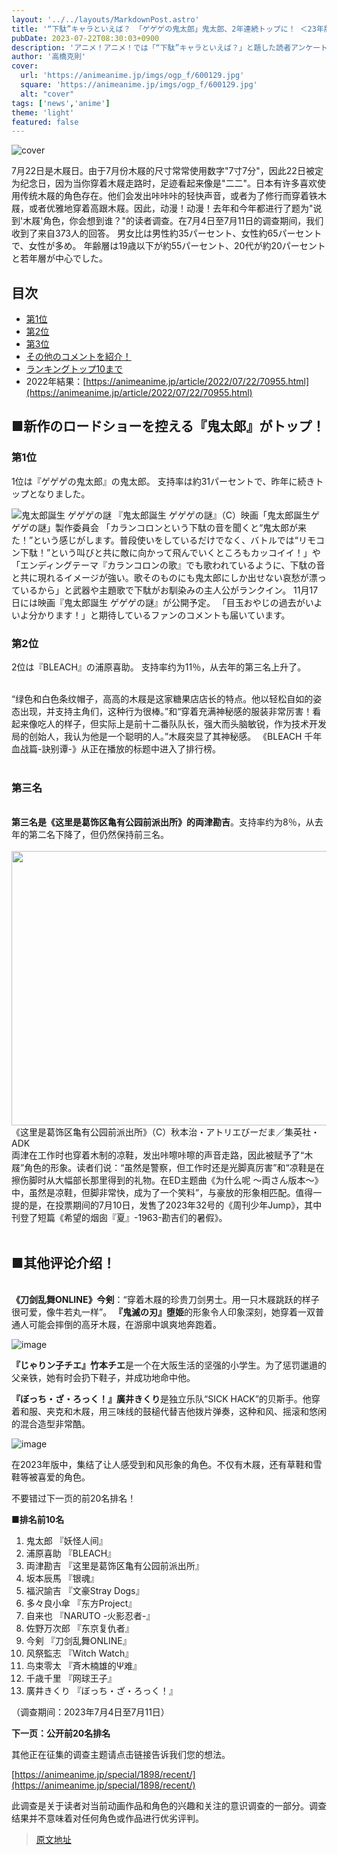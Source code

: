 ```yaml
---
layout: '../../layouts/MarkdownPost.astro'
title: '“下駄”キャラといえば？ 「ゲゲゲの鬼太郎」鬼太郎、2年連続トップに！ ＜23年版＞'
pubDate: 2023-07-22T08:30:03+0900
description: 'アニメ！アニメ！では「“下駄”キャラといえば？」と題した読者アンケートを昨年に引き続き実施しました。結果を発表します。'
author: '高橋克則'
cover:
  url: 'https://animeanime.jp/imgs/ogp_f/600129.jpg'
  square: 'https://animeanime.jp/imgs/ogp_f/600129.jpg'
  alt: "cover"
tags: ['news','anime']
theme: 'light'
featured: false
---
```


![cover](https://animeanime.jp/imgs/ogp_f/600129.jpg)

7月22日是木屐日。由于7月份木屐的尺寸常常使用数字"7寸7分"，因此22日被定为纪念日，因为当你穿着木屐走路时，足迹看起来像是"二二"。日本有许多喜欢使用传统木屐的角色存在。他们会发出咔咔咔的轻快声音，或者为了修行而穿着铁木屐，或者优雅地穿着高跟木屐。因此，动漫！动漫！去年和今年都进行了题为"说到'木屐'角色，你会想到谁？"的读者调查。在7月4日至7月11日的调查期间，我们收到了来自373人的回答。
男女比は男性約35パーセント、女性約65パーセントで、女性が多め。 年齢層は19歳以下が約55パーセント、20代が約20パーセントと若年層が中心でした。

## 目次
- [第1位](#list01)
- [第2位](#list02)
- [第3位](#list03)
- [その他のコメントを紹介！](#list04)
- [ランキングトップ10まで](#list05)
- 2022年結果：[https://animeanime.jp/article/2022/07/22/70955.html](https://animeanime.jp/article/2022/07/22/70955.html)

## ■新作のロードショーを控える『鬼太郎』がトップ！
### 第1位
1位は『ゲゲゲの鬼太郎』の鬼太郎。 支持率は約31パーセントで、昨年に続きトップとなりました。

![鬼太郎誕生 ゲゲゲの謎](https://animeanime.jp/imgs/zoom/600129.jpg)
『鬼太郎誕生 ゲゲゲの謎』（C）映画「鬼太郎誕生ゲゲゲの謎」製作委員会
「カランコロンという下駄の音を聞くと“鬼太郎が来た！”という感じがします。普段使いをしているだけでなく、バトルでは“リモコン下駄！”という叫びと共に敵に向かって飛んでいくところもカッコイイ！」や「エンディングテーマ『カランコロンの歌』でも歌われているように、下駄の音と共に現れるイメージが強い。歌そのものにも鬼太郎にしか出せない哀愁が漂っているから」と武器や主題歌で下駄がお馴染みの主人公がランクイン。
11月17日には映画『鬼太郎誕生 ゲゲゲの謎』が公開予定。 「目玉おやじの過去がいよいよ分かります！」と期待しているファンのコメントも届いています。

### 第2位
2位は『BLEACH』の浦原喜助。
支持率约为11％，从去年的第三名上升了。 <br><br><figure class="ctms-editor-twitter"><blockquote class="twitter-tweet" data-conversation=""><a href="https://twitter.com/BLEACHanimation/status/1582016078657384448?s=20"></a></blockquote></figure>“绿色和白色条纹帽子，高高的木屐是这家糖果店店长的特点。他以轻松自如的姿态出现，并支持主角们，这种行为很棒。”和“穿着充满神秘感的服装非常厉害！看起来像吃人的样子，但实际上是前十二番队队长，强大而头脑敏锐，作为技术开发局的创始人，我认为他是一个聪明的人。”木屐突显了其神秘感。 《BLEACH 千年血战篇-訣别谭-》从正在播放的标题中进入了排行榜。 <br><br><h3 id="list03" class="subtitle">第三名</h3><br><span class="underline"><span style="font-weight:bold;">第三名是《这里是葛饰区亀有公园前派出所》的両津勘吉</span></span>。支持率约为8％，从去年的第二名下降了，但仍然保持前三名。 <br><br><img src="https://animeanime.jp/imgs/zoom/600131.jpg" class="inline-article-image" width="640" height="439"><br><span class="cap txt-center">《这里是葛饰区亀有公园前派出所》（C）秋本治・アトリエびーだま／集英社・ADK</span><br>両津在工作时也穿着木制的凉鞋，发出咔嚓咔嚓的声音走路，因此被赋予了“木屐”角色的形象。读者们说：“虽然是警察，但工作时还是光脚真厉害”和“凉鞋是在擦伤脚时从大幅部长那里得到的礼物。在ED主题曲《为什么呢 ～両さん版本～》中，虽然是凉鞋，但脚非常快，成为了一个笑料”，与豪放的形象相匹配。值得一提的是，在投票期间的7月10日，发售了2023年32号的《周刊少年Jump》，其中刊登了短篇《希望的烟囱『夏』-1963-勘吉们的暑假》。 <br><br><h2 id="list04" class="title02" style="border-color:#61caff">■其他评论介绍！ </h2><br><span style="font-weight:bold;">《刀剑乱舞ONLINE》今剣</span>：“穿着木屐的珍贵刀剑男士。用一只木屐跳跃的样子很可爱，像牛若丸一样”。
**『鬼滅の刃』堕姫**的形象令人印象深刻，她穿着一双普通人可能会摔倒的高牙木屐，在游廓中飒爽地奔跑着。

![image](https://animeanime.jp/imgs/zoom/600132.jpg)

**『じゃりン子チエ』竹本チエ**是一个在大阪生活的坚强的小学生。为了惩罚邋遢的父亲铁，她有时会扔下鞋子，并成功地命中他。

**『ぼっち・ざ・ろっく！』廣井きくり**是独立乐队“SICK HACK”的贝斯手。他穿着和服、夹克和木屐，用三味线的鼓槌代替吉他拨片弹奏，这种和风、摇滚和悠闲的混合造型非常酷。

![image](https://animeanime.jp/imgs/zoom/600595.jpg)

在2023年版中，集结了让人感受到和风形象的角色。不仅有木屐，还有草鞋和雪鞋等被喜爱的角色。

不要错过下一页的前20名排名！

**■排名前10名**
1. 鬼太郎 『妖怪人间』
2. 浦原喜助 『BLEACH』
3. 両津勘吉 『这里是葛饰区亀有公园前派出所』
4. 坂本辰馬 『银魂』
5. 福沢諭吉 『文豪Stray Dogs』
6. 多々良小傘 『东方Project』
7. 自来也 『NARUTO -火影忍者-』
8. 佐野万次郎 『东京复仇者』
9. 今剣 『刀剑乱舞ONLINE』
10. 风祭監志 『Witch Watch』
10. 鸟束零太 『斉木楠雄的Ψ难』
10. 千歳千里 『网球王子』
10. 廣井きくり 『ぼっち・ざ・ろっく！』

（调查期间：2023年7月4日至7月11日）

**下一页：公开前20名排名**

其他正在征集的调查主题请点击链接告诉我们您的想法。

[https://animeanime.jp/special/1898/recent/](https://animeanime.jp/special/1898/recent/)

此调查是关于读者对当前动画作品和角色的兴趣和关注的意识调查的一部分。调查结果并不意味着对任何角色或作品进行优劣评判。

>[原文地址](https://animeanime.jp/article/2023/07/22/78754.html)  